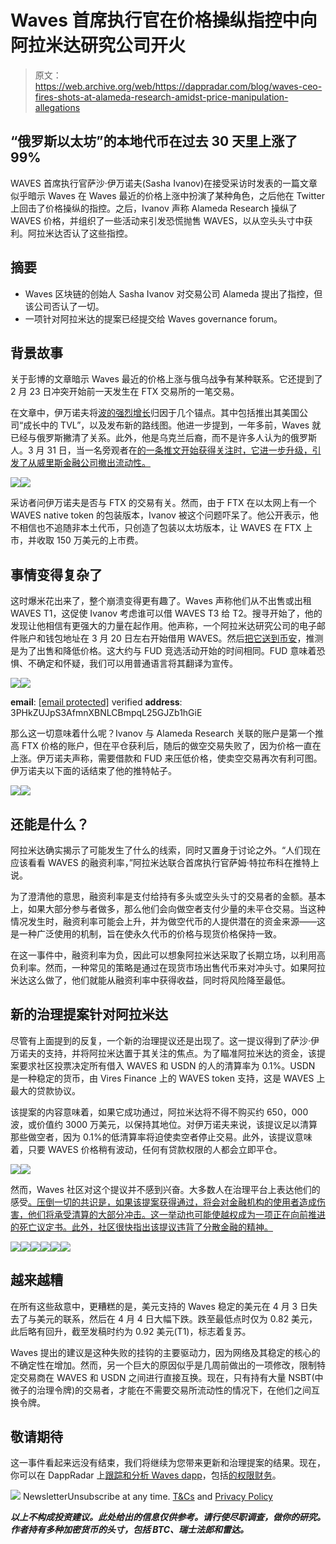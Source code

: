 # Waves 首席执行官在价格操纵指控中向阿拉米达研究公司开火

> 原文：<https://web.archive.org/web/https://dappradar.com/blog/waves-ceo-fires-shots-at-alameda-research-amidst-price-manipulation-allegations>

## “俄罗斯以太坊”的本地代币在过去 30 天里上涨了 99%

WAVES 首席执行官萨沙·伊万诺夫(Sasha Ivanov)在接受采访时发表的一篇文章似乎暗示 Waves 在 Waves 最近的价格上涨中扮演了某种角色，之后他在 Twitter 上回击了价格操纵的指控。之后，Ivanov 声称 Alameda Research 操纵了 WAVES 价格，并组织了一些活动来引发恐慌抛售 WAVES，以从空头头寸中获利。阿拉米达否认了这些指控。

## 摘要

*   Waves 区块链的创始人 Sasha Ivanov 对交易公司 Alameda 提出了指控，但该公司否认了一切。
*   一项针对阿拉米达的提案已经提交给 Waves governance forum。

## 背景故事

关于彭博的文章暗示 Waves 最近的价格上涨与俄乌战争有某种联系。它还提到了 2 月 23 日冲突开始前一天发生在 FTX 交易所的一笔交易。

在文章中，伊万诺夫将[波的强烈增长](https://web.archive.org/web/20221129140550/https://dappradar.com/rankings/protocol/waves)归因于几个锚点。其中包括推出其美国公司“成长中的 TVL”，以及发布新的路线图。他进一步提到，一年多前，Waves 就已经与俄罗斯撇清了关系。此外，他是乌克兰后裔，而不是许多人认为的俄罗斯人。3 月 31 日，当一名旁观者在[的一条推文开始获得关注时，它进一步升级，引发了从威里斯金融公司撤出流动性。](https://web.archive.org/web/20221129140550/https://twitter.com/sasha35625/status/1510589969521422339/photo/1)

![](img/7176d9f6f3a33f70d8cd8d23bfeaeb89.png)![](img/7ab73c7031f890505b1ca08d59d7b1c5.png)

采访者问伊万诺夫是否与 FTX 的交易有关。然而，由于 FTX 在以太网上有一个 WAVES native token 的包装版本，Ivanov 被这个问题吓呆了。他公开表示，他不相信也不追随非本土代币，只创造了包装以太坊版本，让 WAVES 在 FTX 上市，并收取 150 万美元的上市费。

## 事情变得复杂了

这时爆米花出来了，整个崩溃变得更有趣了。Waves 声称他们从不出售或出租 WAVES T1，这促使 Ivanov 考虑谁可以借 WAVES T3 给 T2。搜寻开始了，他的发现让他相信有更强大的力量在起作用。他声称，一个阿拉米达研究公司的电子邮件账户和钱包地址在 3 月 20 日左右开始借用 WAVES。然后[把它送到币安](https://web.archive.org/web/20221129140550/https://wavesexplorer.com/address/3PHkZUJpS3AfmnXBNLCBmpqL25GJZb1hGiE/tx)，推测是为了出售和降低价格。这大约与 FUD 竞选活动开始的时间相同。FUD 意味着恐惧、不确定和怀疑，我们可以用普通语言将其翻译为宣传。

![](img/207b9fd01a0495f24d8fa658512943cf.png)![](img/3ea191256f02874515f954d845a32a0c.png)

**email**: [[email protected]](/web/20221129140550/https://dappradar.com/cdn-cgi/l/email-protection) verified
**address**: 3PHkZUJpS3AfmnXBNLCBmpqL25GJZb1hGiE

那么这一切意味着什么呢？Ivanov 与 Alameda Research 关联的账户是第一个推高 FTX 价格的账户，但在平仓获利后，随后的做空交易失败了，因为价格一直在上涨。伊万诺夫声称，需要借款和 FUD 来压低价格，使卖空交易再次有利可图。伊万诺夫以下面的话结束了他的推特帖子。

![](img/036c48cb79e92e537ec4be4fb24103be.png)![](img/9d29b27262786fdde37dfb8c9e8bab22.png)

## 还能是什么？

阿拉米达确实揭示了可能发生了什么的线索，同时又置身于讨论之外。“人们现在应该看看 WAVES 的融资利率，”阿拉米达联合首席执行官萨姆·特拉布科在推特上说。

为了澄清他的意思，融资利率是支付给持有多头或空头头寸的交易者的金额。基本上，如果大部分参与者做多，那么他们会向做空者支付少量的未平仓交易。当这种情况发生时，融资利率可能会上升，并为做空代币的人提供潜在的资金来源——这是一种广泛使用的机制，旨在使永久代币的价格与现货价格保持一致。

在这一事件中，融资利率为负，因此可以想象阿拉米达采取了长期立场，以利用高负利率。然而，一种常见的策略是通过在现货市场出售代币来对冲头寸。如果阿拉米达这么做了，他们就能从融资利率中获得收益，同时将风险降至最低。

## 新的治理提案针对阿拉米达

尽管有上面提到的反复，一个新的治理提议还是出现了。这一提议得到了萨沙·伊万诺夫的支持，并将阿拉米达置于其关注的焦点。为了瞄准阿拉米达的资金，该提案要求社区投票决定所有借入 WAVES 和 USDN 的人的清算率为 0.1%。USDN 是一种稳定的货币，由 Vires Finance 上的 WAVES token 支持，这是 WAVES 上最大的贷款协议。

该提案的内容意味着，如果它成功通过，阿拉米达将不得不购买约 650，000 波，或价值约 3000 万美元，以保持其地位。对伊万诺夫来说，该提议足以清算那些做空者，因为 0.1%的低清算率将迫使卖空者停止交易。此外，该提议意味着，只要 WAVES 价格稍有波动，任何有贷款权限的人都会立即平仓。

![](img/d916cdd2b2715751f2c51ed2df30dc5d.png)![](img/a66394f272541265deadb782d4c38011.png)

然而，Waves 社区对这个提议并不感到兴奋。大多数人在治理平台上表达他们的感受[。压倒一切的共识是，如果该提案获得通过，将会对金融机构的使用者造成伤害，他们将承受清算的大部分冲击。这一举动也可能使越权成为一项正在向前推进的死亡议定书。此外，社区很快指出该提议违背了分散金融的精神。](https://web.archive.org/web/20221129140550/https://forum.vires.finance/t/set-waves-usdn-eurn-liquidation-threshold-to-1-max-borrow-apr-for-all-assets-to-400/128)

![](img/2bf18cce748e36a6192771a4521f56e8.png)![](img/31cba8e26851902cb977009071626e1f.png)![](img/ac2e375aa5aa4ebaac73bb5716c908ac.png)![](img/4470b48cb68cc975bd599c9ab76e0fd7.png)![](img/21eaa205450def1bf91aa1eb1f14a8a9.png)![](img/423d3d2b1449230cc5718b441e9491a8.png)

## 越来越糟

在所有这些敌意中，更糟糕的是，美元支持的 Waves 稳定的美元在 4 月 3 日失去了与美元的联系，然后在 4 月 4 日大幅下跌。跌至最低点时仅为 0.82 美元，此后略有回升，截至发稿时约为 0.92 美元(T1)，标志着复苏。

Waves 提出的建议是这种失败的挂钩的主要驱动力，因为网络及其稳定的核心的不确定性在增加。然而，另一个巨大的原因似乎是几周前做出的一项修改，限制特定交易商在 WAVES 和 USDN 之间进行直接互换。现在，只有持有大量 NSBT(中微子的治理令牌)的交易者，才能在不需要交易所流动性的情况下，在他们之间互换令牌。

## 敬请期待

这一事件看起来远没有结束，我们将继续为您带来更新和治理提案的结果。现在，你可以在 DappRadar 上[跟踪和分析 Waves dapp](https://web.archive.org/web/20221129140550/https://dappradar.com/rankings/protocol/waves)，包括[的权限财务](https://web.archive.org/web/20221129140550/https://dappradar.com/waves/defi/vires-finance)。

![](img/6d5a4a2d609c56e1a5771717e54ba759.png) NewsletterUnsubscribe at any time. [T&Cs](https://web.archive.org/web/20221129140550/https://dappradar.com/terms) and [Privacy Policy](https://web.archive.org/web/20221129140550/https://dappradar.com/privacy-policy)

***以上不构成投资建议。此处给出的信息仅供参考。请行使尽职调查，做你的研究。作者持有多种加密货币的头寸，包括 BTC、瑞士法郎和雷达。***
